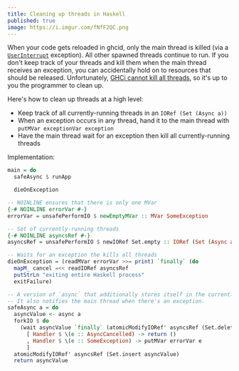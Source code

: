 ```yaml
---
title: Cleaning up threads in Haskell
published: true
image: https://i.imgur.com/fNfF2QC.png
---
```


When your code gets reloaded in ghcid, only the main thread is killed (via a [`UserInterrupt`](https://hackage.haskell.org/package/base-4.14.0.0/docs/Control-Exception.html) exception). All other spawned threads continue to run. If you don't keep track of your threads and kill them when the main thread receives an exception, you can accidentally hold on to resources that should be released. Unfortunately, [GHCi cannot kill all threads](https://stackoverflow.com/questions/24999636/is-there-a-way-to-kill-all-forked-threads-in-a-ghci-session-without-restarting-i), so it's up to you the programmer to clean up.

Here's how to clean up threads at a high level:

- Keep track of all currently-running threads in an `IORef (Set (Async a))`
- When an exception occurs in any thread, hand it to the main thread with `putMVar exceptionVar exception`
- Have the main thread wait for an exception then kill all currently-running threads

Implementation:

```haskell
main = do
  safeAsync $ runApp

  dieOnException

-- NOINLINE ensures that there is only one MVar
{-# NOINLINE errorVar #-}
errorVar = unsafePerformIO $ newEmptyMVar :: MVar SomeException

-- Set of currently-running threads
{-# NOINLINE asyncsRef #-}
asyncsRef = unsafePerformIO $ newIORef Set.empty :: IORef (Set (Async a))

-- Waits for an exception the kills all threads
dieOnException = (readMVar errorVar >>= print) `finally` (do
  mapM_ cancel =<< readIORef asyncsRef
  putStrLn "exiting entire Haskell process"
  exitFailure)

-- A version of `async` that additionally stores itself in the currently-running threads.
-- It also notifies the main thread when there's an exception.
safeAsync a = do
  asyncValue <- async a
  forkIO $ do
    (wait asyncValue `finally` (atomicModifyIORef' asyncsRef (Set.delete asyncValue))) `catches`
      [ Handler $ \(e :: AsyncCancelled) -> return ()
      , Handler $ \(e :: SomeException) -> putMVar errorVar e
      ]
  atomicModifyIORef' asyncsRef (Set.insert asyncValue)
  return asyncValue
```
